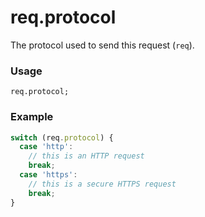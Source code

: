 # req.protocol
The protocol used to send this request (`req`).

### Usage
```usage
req.protocol;
```

### Example

```js
switch (req.protocol) {
  case 'http':
    // this is an HTTP request
    break;
  case 'https':
    // this is a secure HTTPS request
    break;
}
```




<docmeta name="displayName" value="req.protocol">
<docmeta name="pageType" value="property">
